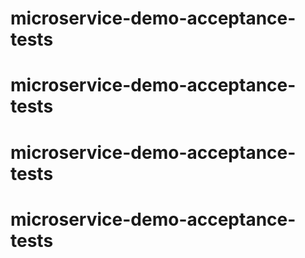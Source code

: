 # microservice-demo-acceptance-tests
# microservice-demo-acceptance-tests
# microservice-demo-acceptance-tests
# microservice-demo-acceptance-tests
